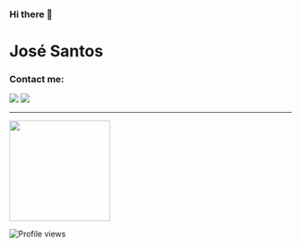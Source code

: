 ### Hi there 👋

# José Santos 

### Contact me:

<a href="https://www.linkedin.com/in/jos%C3%A9-ant%C3%B3nio-filipe-santos-20a01a215/" target="_blank">
<img src="https://img.shields.io/badge/LinkedIn-0077B5?style=for-the-badge&logo=linkedin&logoColor=white)" ></a>
<a href="mailto:zezocas001@gmail.com" target="_blank"><img src="https://img.shields.io/badge/email-D14836?style=for-the-badge&logo=gmail&logoColor=white" ></a>
 
 ---


<a href="https://github.com/zezocas0">
  <img height="180em" src="https://github-readme-stats.vercel.app/api?username=zezocas0&count_private=true&theme=tokyonight&show_icons=true&include_all_commits=false" />
</a>





![Profile views](https://gpvc.arturio.dev/zezocas0)

